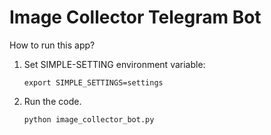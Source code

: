 # Image Collector Telegram Bot



How to run this app?
1. Set SIMPLE-SETTING environment variable:
    
    ```export SIMPLE_SETTINGS=settings```
    
2. Run the code. 

    ```python image_collector_bot.py```


